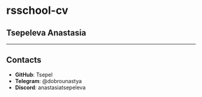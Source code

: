 # rsschool-cv

## Tsepeleva Anastasia

*********

## Contacts

* **GitHub**: Tsepel
* **Telegram**: @dobrounastya
* **Discord**: anastasiatsepeleva